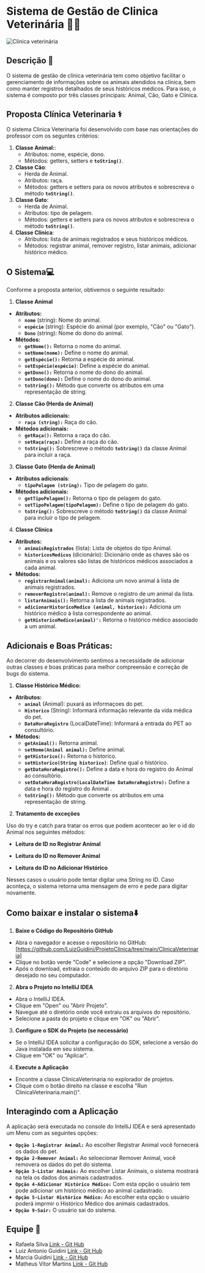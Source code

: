 # Sistema de Gestão de Clinica Veterinária 🐶🐱
![Clinica veterinária](https://media.discordapp.net/attachments/1109909153431949333/1177220940225069076/image.png?ex=6571b76f&is=655f426f&hm=0d4ad78e8a54fe4402838437ac823e09c58c64018cfc65fe9c87bb9834378cb3&=&format=webp&width=553&height=459)

## Descrição 📑

O sistema de gestão de clínica veterinária tem como objetivo facilitar o gerenciamento de informações sobre os animais atendidos na clínica, bem como manter registros detalhados de seus históricos médicos. Para isso, o sistema é composto por três classes principais: Animal, Cão, Gato e Clínica.

## Proposta Clínica Veterinaria ⚕️
O sistema Clinica Veterinaria foi desenvolvido com base nas orientações do professor com os seguntes critérios:
1. **Classe Animal:**:
    - Atributos: nome, espécie, dono.
    - Métodos: getters, setters e **`toString()`**.
2. **Classe Cão**:
    - Herda de Animal.
    - Atributos: raça.
    - Métodos: getters e setters para os novos atributos e sobrescreva o método **`toString()`**.
3. **Classe Gato**:
    - Herda de Animal.
    - Atributos: tipo de pelagem.
    - Métodos: getters e setters para os novos atributos e sobrescreva o método **`toString()`**.
4. **Classe Clínica**:
    - Atributos: lista de animais registrados e seus históricos médicos.
    - Métodos: registrar animal, remover registro, listar animais, adicionar histórico médico.


## O Sistema💻
Conforme a proposta anterior, obtivemos o seguinte resultado:
1. **Classe Animal**
- **Atributos:**
    - **`nome`** (string): Nome do animal.
    - **`espécie`** (string): Espécie do animal (por exemplo, "Cão" ou "Gato").
    - **`Dono`** (string): Nome do dono do animal.
- **Métodos:**
    - **`getNome():`** Retorna o nome do animal.
    - **`setNome(nome):`** Define o nome do animal.
    - **`getEspécie():`** Retorna a espécie do animal.
    - **`setEspécie(espécie)`**: Define a espécie do animal.
    - **`getDono():`** Retorna o nome do dono do animal.
    - **`setDono(dono):`** Define o nome do dono do animal.
    - **`toString():`** Método que converte os atributos em uma representação de string.
2. **Classe Cão (Herda de Animal)**
- **Atributos adicionais:**
    - **`raça (string):`** Raça do cão.
- **Métodos adicionais:**
    - **`getRaça():`** Retorna a raça do cão.
    - **`setRaça(raça):`** Define a raça do cão.
    - **`toString():`** Sobrescreve o método **`toString()`** da classe Animal para incluir a raça.
3. **Classe Gato (Herda de Animal)**
- **Atributos adicionais**:
    - **`tipoPelagem (string):`** Tipo de pelagem do gato.
- **Métodos adicionais:**
    - **`getTipoPelagem():`** Retorna o tipo de pelagem do gato.
    - **`setTipoPelagem(tipoPelagem):`** Define o tipo de pelagem do gato.
    - **`toString():`** Sobrescreve o método **`toString()`** da classe Animal para incluir o tipo de pelagem.
4. **Classe Clínica**
- **Atributos:**
    - **`animaisRegistrados`** (lista): Lista de objetos do tipo Animal.
    - **`historicosMedicos`** (dicionário): Dicionário onde as chaves são os animais e os valores são listas de históricos médicos associados a cada animal.
- **Métodos:**
    - **`registrarAnimal(animal):`** Adiciona um novo animal à lista de animais registrados.
    - **`removerRegistro(animal):`** Remove o registro de um animal da lista.
    - **`listarAnimais():`** Retorna a lista de animais registrados.
    - **`adicionarHistoricoMedico (animal, historico):`** Adiciona um histórico médico à lista correspondente ao animal.
    - **`getHistoricoMedico(animal)':`** Retorna o histórico médico associado a um animal.


## Adicionais e Boas Práticas: 
Ao decorrer do desenvolvimento sentimos a necessidade de adicionar outras classes e boas práticas para melhor compreensão e correção de bugs do sistema.
1. **Classe Histórico Médico:**

- **Atributos:**
    - **`animal`** (Animal): puxará as informaçoes do pet.
    - **`Historico`** (String): Informará informação relevante da vida médica do pet.
    - **`DataHoraRegistro`** (LocalDateTime): Informará a entrada do PET ao consultório.
- **Métodos:**
    - **`getAnimal():`** Retorna animal.
    - **`setNome(Animal animal):`** Define animal.
    - **`getHistorico():`** Retorna o historico.
    - **`setHistorico(String historico)`**: Define qual o histórico.
    - **`getDataHoraRegistro():`** Define a data e hora do registro do Animal ao consultório.
    - **`setDataHoraRegistro(LocalDateTime DataHoraRegistro):`** Define a data e hora do registro do Animal .
    - **`toString():`** Método que converte os atributos em uma representação de string.


2. **Tratamento de exceções**

 Uso do try e catch para tratar os erros que podem acontecer ao ler o id do Animal nos seguintes métodos:
  - **Leitura de ID no Registrar Animal**
    
  - **Leitura do ID no Remover Animal**
 
  - **Leitura do ID no Adicionar Histórico**
 
  Nesses casos o usuário pode tentar digitar uma String no ID. Caso aconteça, o sistema retorna uma mensagem de erro e pede para digitar novamente.

    


## Como baixar e instalar o sistema⬇️

1. **Baixe o Código do Repositório GitHub** 
  - Abra o navegador e acesse o repositório no GitHub: [https://github.com/LuizGuidini/ProjetoClinica/tree/main/ClinicaVeterinaria]
  - Clique no botão verde "Code" e selecione a opção "Download ZIP".
  - Após o download, extraia o conteúdo do arquivo ZIP para o diretório desejado no seu computador.


2. **Abra o Projeto no IntelliJ IDEA**
 - Abra o IntelliJ IDEA.
 - Clique em "Open" ou "Abrir Projeto".
 - Navegue até o diretório onde você extraiu os arquivos do repositório.
 - Selecione a pasta do projeto e clique em "OK" ou "Abrir".

   



3. **Configure o SDK do Projeto (se necessário)**
 - Se o IntelliJ IDEA solicitar a configuração do SDK, selecione a versão do Java instalada em seu sistema.
 - Clique em "OK" ou "Aplicar".



4. **Execute a Aplicação**
 - Encontre a classe ClinicaVeterinaria no explorador de projetos.
 - Clique com o botão direito na classe e escolha "Run ClinicaVeterinaria.main()".


## Interagindo com a Aplicação
A aplicação será executada no console do IntelliJ IDEA e será apresentado um Menu com as seguintes opções:

  - **`Opção 1-Registrar Animal:`** Ao escolher Registrar Animal você fornecerá os dados do pet.
  - **`Opção 2-Remover Animal:`** Ao seloecionar Remover Animal, você removera os dados do pet do sistema.
  - **`Opção 3-Listar Animais:`** Ao escolher Listar Animais, o sistema mostrará na tela os dados dos animais cadastrados.
  - **`Opção 4-Adicionar Histórico Médico:`** Com esta opção o usuário tem pode adicionar um histórico médico ao animal cadastrado.
  - **`Opção 5-Listar Histórico Médico:`** Ao escolher esta opção o usuário poderá imprmir o Histórico Médico dos animais cadastrados.
  - **`Opção 9-Sair:`** O usuário sai do sistema.

 







## Equipe 🥇

- Rafaela Silva [Link - Git Hub](https://github.com/rafaelafsilva)
- Luiz Antonio Guidini [Link - Git Hub](https://github.com/LuizGuidini)
- Marcia Guidini [Link - Git Hub](https://github.com/MarciaGuidini)
- Matheus Vítor Martins [Link - Git Hub](https://github.com/CafeMatte)
